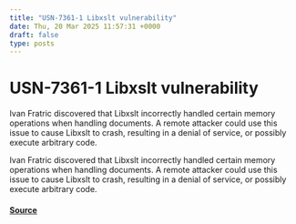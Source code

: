 ```yaml
---
title: "USN-7361-1 Libxslt vulnerability"
date: Thu, 20 Mar 2025 11:57:31 +0000
draft: false
type: posts
---
```

# USN-7361-1 Libxslt vulnerability





Ivan Fratric discovered that Libxslt incorrectly handled certain memory operations when handling documents. A remote attacker could use this issue to cause Libxslt to crash, resulting in a denial of service, or possibly execute arbitrary code. 

Ivan Fratric discovered that Libxslt incorrectly handled certain memory operations when handling documents. A remote attacker could use this issue to cause Libxslt to crash, resulting in a denial of service, or possibly execute arbitrary code.

#### [Source](https://ubuntu.com/security/notices/USN-7361-1)

